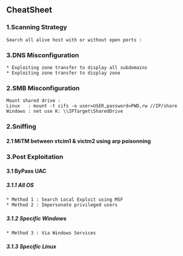 ## CheatSheet 

### 1.Scanning Strategy

    Search all alive host with or without open ports : 
    

### 3.DNS Misconfiguration

    * Exploiting zone transfer to display all subdomains
    * Exploiting zone transfer to display zone

### 2.SMB Misconfiguration

    Mount shared drive : 
    Linux   : mount -t cifs -o user=USER,password=PWD,rw //IP/share
    Windows : net use K: \\IPTarget\SharedDrive

### 2.Sniffing

#### 2.1 MiTM between vtcim1 & victm2 using arp poisonning

### 3.Post Exploitation

#### 3.1 ByPass UAC

##### 3.1.1 All OS

    * Method 1 : Search Local Exploit using MSF
    * Method 2 : Impersonate privileged users

##### 3.1.2 Specific Windows

    * Method 3 : Via Windows Services 
  
##### 3.1.3 Specific Linux

